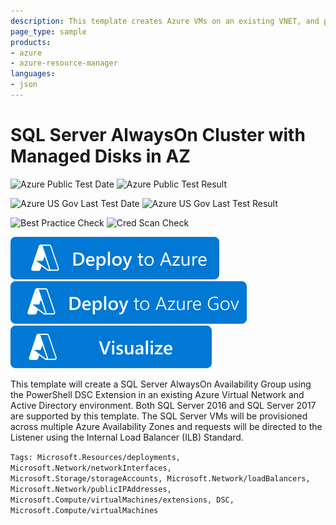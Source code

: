 ```yaml
---
description: This template creates Azure VMs on an existing VNET, and provisions a SQL Server 2016 or 2017 AlwaysOn Availability Group cluster across AZ's
page_type: sample
products:
- azure
- azure-resource-manager
languages:
- json
---
```

# SQL Server AlwaysOn Cluster with Managed Disks in AZ

![Azure Public Test Date](https://azurequickstartsservice.blob.core.windows.net/badges/demos/sql-alwayson-md-ilb-zones/PublicLastTestDate.svg)
![Azure Public Test Result](https://azurequickstartsservice.blob.core.windows.net/badges/demos/sql-alwayson-md-ilb-zones/PublicDeployment.svg)

![Azure US Gov Last Test Date](https://azurequickstartsservice.blob.core.windows.net/badges/demos/sql-alwayson-md-ilb-zones/FairfaxLastTestDate.svg)
![Azure US Gov Last Test Result](https://azurequickstartsservice.blob.core.windows.net/badges/demos/sql-alwayson-md-ilb-zones/FairfaxDeployment.svg)

![Best Practice Check](https://azurequickstartsservice.blob.core.windows.net/badges/demos/sql-alwayson-md-ilb-zones/BestPracticeResult.svg)
![Cred Scan Check](https://azurequickstartsservice.blob.core.windows.net/badges/demos/sql-alwayson-md-ilb-zones/CredScanResult.svg)

[![Deploy To Azure](https://raw.githubusercontent.com/Azure/azure-quickstart-templates/master/1-CONTRIBUTION-GUIDE/images/deploytoazure.svg?sanitize=true)](https://portal.azure.com/#create/Microsoft.Template/uri/https%3A%2F%2Fraw.githubusercontent.com%2FAzure%2Fazure-quickstart-templates%2Fmaster%2Fdemos%2Fsql-alwayson-md-ilb-zones%2Fazuredeploy.json)
[![Deploy To Azure US Gov](https://raw.githubusercontent.com/Azure/azure-quickstart-templates/master/1-CONTRIBUTION-GUIDE/images/deploytoazuregov.svg?sanitize=true)](https://portal.azure.us/#create/Microsoft.Template/uri/https%3A%2F%2Fraw.githubusercontent.com%2FAzure%2Fazure-quickstart-templates%2Fmaster%2Fdemos%2Fsql-alwayson-md-ilb-zones%2Fazuredeploy.json)
[![Visualize](https://raw.githubusercontent.com/Azure/azure-quickstart-templates/master/1-CONTRIBUTION-GUIDE/images/visualizebutton.svg?sanitize=true)](http://armviz.io/#/?load=https%3A%2F%2Fraw.githubusercontent.com%2FAzure%2Fazure-quickstart-templates%2Fmaster%2Fdemos%2Fsql-alwayson-md-ilb-zones%2Fazuredeploy.json)

This template will create a SQL Server AlwaysOn Availability Group using the PowerShell DSC Extension in an existing Azure Virtual Network and Active Directory environment. Both SQL Server 2016 and SQL Server 2017 are supported by this template. The SQL Server VMs will be provisioned across multiple Azure Availability Zones and requests will be directed to the Listener using the Internal Load Balancer (ILB) Standard.

`Tags: Microsoft.Resources/deployments, Microsoft.Network/networkInterfaces, Microsoft.Storage/storageAccounts, Microsoft.Network/loadBalancers, Microsoft.Network/publicIPAddresses, Microsoft.Compute/virtualMachines/extensions, DSC, Microsoft.Compute/virtualMachines`
